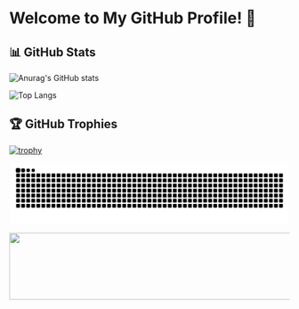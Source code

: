# Welcome to My GitHub Profile! 👋

## 📊 GitHub Stats

<!-- GitHub Stats Card -->
![Anurag's GitHub stats](https://github-readme-stats.vercel.app/api?username=frenchphalange&show_icons=true&theme=radical)

<!-- Top Languages Card -->
![Top Langs](https://github-readme-stats.vercel.app/api/top-langs/?username=frenchphalange&layout=compact&theme=radical)

## 🏆 GitHub Trophies

[![trophy](https://github-profile-trophy.vercel.app/?username=frenchphalange)](https://github.com/ryo-ma/github-profile-trophy)

<p align="center">
<a href="https://gitstar-ranking.com/Lissy93" title="Snek 🐍"><img width="500" src="https://raw.githubusercontent.com/Lissy93/Lissy93/master/assets/github-snake.svg" /></a>
</p>


<a href="https://github.com/devxb/gitanimals">
  <img
    src="https://render.gitanimals.org/lines/FrenchPhalange?pet-id=656220590941266511"
    width="600"
    height="120"
  />
</a>
  
